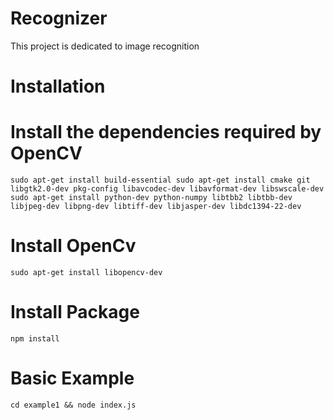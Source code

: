 # Recognizer

This project is dedicated to image recognition 

# Installation

# Install the dependencies required by OpenCV
`sudo apt-get install build-essential
sudo apt-get install cmake git libgtk2.0-dev pkg-config libavcodec-dev libavformat-dev libswscale-dev
sudo apt-get install python-dev python-numpy libtbb2 libtbb-dev libjpeg-dev libpng-dev libtiff-dev libjasper-dev libdc1394-22-dev`
# Install OpenCv
`sudo apt-get install libopencv-dev`

# Install Package
`npm install`

# Basic Example 
`cd example1 && node index.js`
